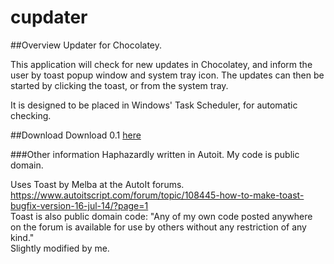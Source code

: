 # cupdater
##Overview
Updater for Chocolatey.

This application will check for new updates in Chocolatey, and inform the user by toast popup window and system tray icon. The updates can then be started by clicking the toast, or from the system tray.

It is designed to be placed in Windows' Task Scheduler, for automatic checking.

##Download
Download 0.1 [here](https://github.com/thatwill/cupdater/releases/tag/0.1)

###Other information
Haphazardly written in Autoit. My code is public domain.

Uses Toast by Melba at the AutoIt forums.  
https://www.autoitscript.com/forum/topic/108445-how-to-make-toast-bugfix-version-16-jul-14/?page=1  
Toast is also public domain code: "Any of my own code posted anywhere on the forum is available for use by others without any restriction of any kind."  
Slightly modified by me.

